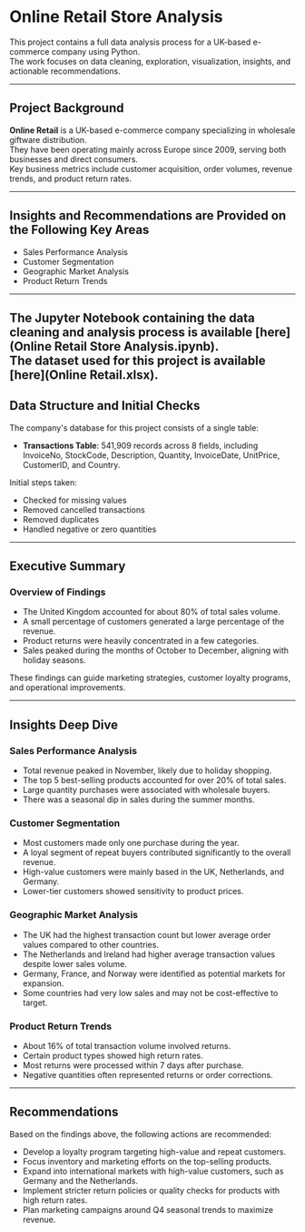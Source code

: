 # Online Retail Store Analysis

This project contains a full data analysis process for a UK-based e-commerce company using Python.  
The work focuses on data cleaning, exploration, visualization, insights, and actionable recommendations.  

---

## Project Background

**Online Retail** is a UK-based e-commerce company specializing in wholesale giftware distribution.  
They have been operating mainly across Europe since 2009, serving both businesses and direct consumers.  
Key business metrics include customer acquisition, order volumes, revenue trends, and product return rates.  

---

## Insights and Recommendations are Provided on the Following Key Areas

- Sales Performance Analysis
- Customer Segmentation
- Geographic Market Analysis
- Product Return Trends

---

The Jupyter Notebook containing the data cleaning and analysis process is available [here](Online Retail Store Analysis.ipynb).  
The dataset used for this project is available [here](Online Retail.xlsx).   
---

## Data Structure and Initial Checks

The company's database for this project consists of a single table:

- **Transactions Table**: 541,909 records across 8 fields, including InvoiceNo, StockCode, Description, Quantity, InvoiceDate, UnitPrice, CustomerID, and Country.

Initial steps taken:

- Checked for missing values
- Removed cancelled transactions
- Removed duplicates
- Handled negative or zero quantities

---

## Executive Summary

### Overview of Findings

- The United Kingdom accounted for about 80% of total sales volume.
- A small percentage of customers generated a large percentage of the revenue.
- Product returns were heavily concentrated in a few categories.
- Sales peaked during the months of October to December, aligning with holiday seasons.

These findings can guide marketing strategies, customer loyalty programs, and operational improvements.

---

## Insights Deep Dive

### Sales Performance Analysis

- Total revenue peaked in November, likely due to holiday shopping.
- The top 5 best-selling products accounted for over 20% of total sales.
- Large quantity purchases were associated with wholesale buyers.
- There was a seasonal dip in sales during the summer months.

### Customer Segmentation

- Most customers made only one purchase during the year.
- A loyal segment of repeat buyers contributed significantly to the overall revenue.
- High-value customers were mainly based in the UK, Netherlands, and Germany.
- Lower-tier customers showed sensitivity to product prices.

### Geographic Market Analysis

- The UK had the highest transaction count but lower average order values compared to other countries.
- The Netherlands and Ireland had higher average transaction values despite lower sales volume.
- Germany, France, and Norway were identified as potential markets for expansion.
- Some countries had very low sales and may not be cost-effective to target.

### Product Return Trends

- About 16% of total transaction volume involved returns.
- Certain product types showed high return rates.
- Most returns were processed within 7 days after purchase.
- Negative quantities often represented returns or order corrections.

---

## Recommendations

Based on the findings above, the following actions are recommended:

- Develop a loyalty program targeting high-value and repeat customers.
- Focus inventory and marketing efforts on the top-selling products.
- Expand into international markets with high-value customers, such as Germany and the Netherlands.
- Implement stricter return policies or quality checks for products with high return rates.
- Plan marketing campaigns around Q4 seasonal trends to maximize revenue.
